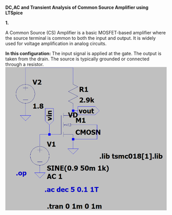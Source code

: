 **DC,AC and Transient Analysis of Common Source Amplifier using LTSpice**

**1.**

A Common Source (CS) Amplifier is a basic MOSFET-based amplifier where the source terminal is common to both the input and output. It is widely used for voltage amplification in analog circuits.

**In this configuration:**
The input signal is applied at the gate.
The output is taken from the drain.
The source is typically grounded or connected through a resistor.
![image alt](https://raw.githubusercontent.com/Madeena123-hub/Lic/f4652ef83b55e58b655bd7b14e00a048523df175/Screenshot%202025-02-15%20023611.png)



